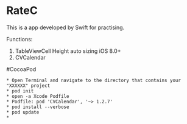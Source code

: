 # RateC

This is a app developed by Swift for practising.

Functions:

1.  TableViewCell Height auto sizing iOS 8.0+
2.  CVCalendar 

#CocoaPod

```
* Open Terminal and navigate to the directory that contains your "XXXXXX" project
* pod init
* open -a Xcode Podfile
* Podfile: pod 'CVCalendar', '~> 1.2.7'
* pod install --verbose
* pod update
* 
```
